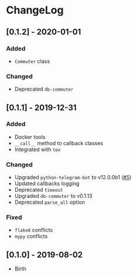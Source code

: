 # ChangeLog

## [0.1.2] - 2020-01-01
### Added
- `Commuter` class

### Changed
- Deprecated `db-commuter`

## [0.1.1] - 2019-12-31
### Added
- Docker tools
- `__call__` method to callback classes
- Integrated with `tox`

### Changed
- Upgraded `python-telegram-bot` to v12.0.0b1 
([#5](https://github.com/viktorsapozhok/sightspotter/issues/5))
- Updated callbacks logging
- Deprecated `timeout`
- Upgraded `db-commuter` to v0.1.13 
- Deprecated `parse_all` option

### Fixed
- `flake8` conflicts
- `mypy` conflicts

## [0.1.0] - 2019-08-02
- Birth